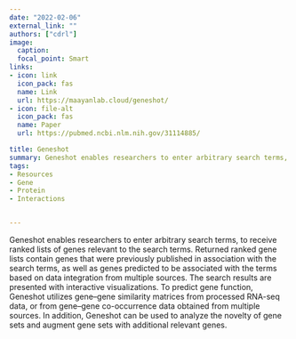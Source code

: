 ```yaml
---
date: "2022-02-06"
external_link: ""
authors: ["cdrl"]
image:
  caption: 
  focal_point: Smart
links:
- icon: link
  icon_pack: fas
  name: Link
  url: https://maayanlab.cloud/geneshot/
- icon: file-alt
  icon_pack: fas
  name: Paper
  url: https://pubmed.ncbi.nlm.nih.gov/31114885/

title: Geneshot
summary: Geneshot enables researchers to enter arbitrary search terms, to receive ranked lists of genes relevant to the search terms.
tags:
- Resources
- Gene
- Protein
- Interactions


---
```



Geneshot enables researchers to enter arbitrary search terms, to receive ranked lists of genes relevant to the search terms. Returned ranked gene lists contain genes that were previously published in association with the search terms, as well as genes predicted to be associated with the terms based on data integration from multiple sources. The search results are presented with interactive visualizations. To predict gene function, Geneshot utilizes gene–gene similarity matrices from processed RNA-seq data, or from gene–gene co-occurrence data obtained from multiple sources. In addition, Geneshot can be used to analyze the novelty of gene sets and augment gene sets with additional relevant genes.




